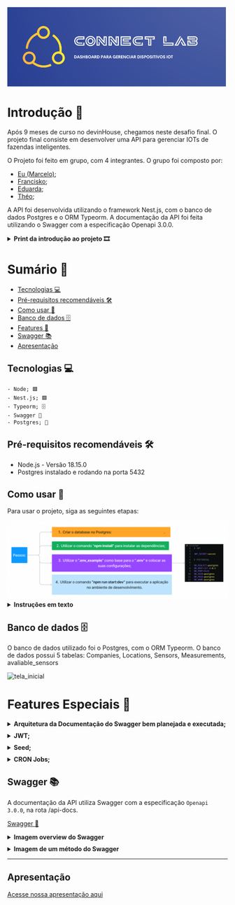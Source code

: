 <div>
  <img src="readmeFiles/Logo.png" width="500" alt="tela_inicial" />
</div>

# Introdução 📖

Após 9 meses de curso no devinHouse, chegamos neste desafio final. O projeto final consiste em desenvolver uma API para gerenciar IOTs de fazendas inteligentes.

O Projeto foi feito em grupo, com 4 integrantes. O grupo foi composto por:
- [Eu (Marcelo)](https://www.linkedin.com/in/marcelo-campos-fullstack/);
- [Francisko](https://www.linkedin.com/in/francisko-rezende/);
- [Eduarda](https://www.linkedin.com/in/eduarda-garcia-franderlinde-4183b3259/);
- [Théo](https://www.linkedin.com/in/th%C3%A9o-barreto-silva/);

A API foi desenvolvida utilizando o framework Nest.js, com o banco de dados Postgres e o ORM Typeorm. A documentação da API foi feita utilizando o Swagger com a especificação Openapi 3.0.0.

<details><summary><strong> Print da introdução ao projeto 🎞</strong> </summary>

<div>
  <img src="readmeFiles/intro.png" width="500" alt="tela_inicial" />
</div>
  
</details>

# Sumário 📑

- [Tecnologias 💻](#tecnologias-💻)
- [Pré-requisitos recomendáveis 🛠️](#pré-requisitos-recomendáveis-🛠️)
- [Como usar 🤔](#como-usar-🤔)
- [Banco de dados 🗄️](#banco-de-dados-🗄️)
- [Features 📌](#features-📌)
- [Swagger 📚](#swagger-📚)
- [Apresentação](#apresentação)


## Tecnologias 💻

    - Node; 🟩
    - Nest.js; 🟪
    - Typeorm; 🗄️
    - Swagger 📖
    - Postgres; 🐘

## Pré-requisitos recomendáveis 🛠️

- Node.js - Versão 18.15.0
- Postgres instalado e rodando na porta 5432

## Como usar 🤔

Para usar o projeto, siga as seguintes etapas:

<div>
  <img src="readmeFiles/usando.png" width="800" alt="usando" />
</div>

<details><summary><strong> Instruções em texto</strong> </summary>

<div>
<p>
1. Criar o database no Postgres, para utilizar no projeto;
</p>

<p>
2. Utilizar o comando `npm install` para instalar as dependências;
</p>
<p>
3. Utilizar o `.env_example` como base para o `.env` e colocar as suas configurações;
</p>

<p>
4. Utilizar o comando `npm run migration:run` para criar as tabelas após a configuração das variáveis de ambiente no passo 3
</p>

<p>
5. Utilizar o comando `npm run start:dev` para executar a aplicação no ambiente de desenvolvimento.
</p>
</div>
  
</details>


## Banco de dados 🗄️

O banco de dados utilizado foi o Postgres, com o ORM Typeorm. O banco de dados possui 5 tabelas: Companies, Locations, Sensors, Measurements, avaliable_sensors
<div>
  <img src="readmeFiles/Modelo lógico.png" width="500" alt="tela_inicial" />
</div>

# Features Especiais 📌

<details style="margin-bottom: 10px;"><summary><strong> Arquitetura da Documentação do Swagger bem planejada e executada;</strong> </summary>
<div>
<h6>Controller:</h6>
  <img src="readmeFiles/swagger1.png" alt="explicação da documentação do projeto" />
</div>

<div>
<h6>DTO:</h6>
  <img src="readmeFiles/swagger2.png"alt="explicação da documentação do projeto" />
</div>

</details>

<details style="margin-bottom: 10px;"><summary><strong> JWT; </strong> </summary>
<img src="readmeFiles/jwt.png"alt="explicação da documentação do projeto" />
</details>

<details style="margin-bottom: 10px;"><summary><strong>Seed; </strong> </summary>
<img src="readmeFiles/seed.png"alt="explicação da documentação do projeto" />
</details>
 

<details style="margin-bottom: 10px;"><summary><strong> CRON Jobs; </strong> </summary>
<img src="readmeFiles/cron.png"alt="explicação da documentação do projeto" />
</details>
 


## Swagger 📚

A documentação da API utiliza Swagger com a especificação `Openapi 3.0.0`, na rota /api-docs.

[Swagger 📖](http://localhost:3000/api-docs)

<details style="margin-bottom: 10px;"><summary><strong> Imagem overview do Swagger </strong> </summary>
<img src="readmeFiles/swagger-overview.png"alt="explicação da documentação do projeto" />
</details>

<details style="margin-bottom: 10px;"><summary><strong> Imagem de um método do Swagger </strong> </summary>
<img src="readmeFiles/swagger-model.png"alt="explicação da documentação do projeto" />
</details>
 

---

## Apresentação

[Acesse nossa apresentação aqui](https://www.canva.com/design/DAFhNBvpYAU/rVRJDP_RtE25C9a3_jnPlQ/view)
